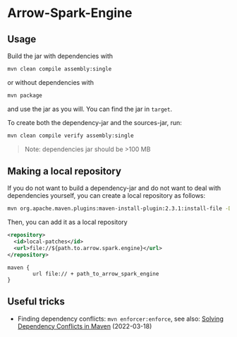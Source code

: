 # Arrow-Spark-Engine

## Usage
Build the jar with dependencies with
```bash
mvn clean compile assembly:single
```
or without dependencies with
```bash
mvn package
```
and use the jar as you will. You can find the jar in `target`. 

To create both the dependency-jar and the sources-jar, run:
```bash
mvn clean compile verify assembly:single
```
>Note: dependencies jar should be >100 MB

## Making a local repository
If you do not want to build a dependency-jar and do not want to deal with dependencies yourself, 
you can create a local repository as follows:
```bash 
mvn org.apache.maven.plugins:maven-install-plugin:2.3.1:install-file -Dfile=target/Arrow-Spark-Engine-1.0-SNAPSHOT.jar -DgroupId=nl.tudelft.abs.ffiorini -DartifactId=Arrow-Spark-Engine -Dversion=1.0-SNAPSHOT -Dpackaging=jar -DlocalRepositoryPath=.
```
Then, you can add it as a local repository
```xml
<repository>
  <id>local-patches</id>
  <url>file://${path.to.arrow.spark.engine}</url>
</repository>
```

```gradle.build
maven {
        url file:// + path_to_arrow_spark_engine
}
```

## Useful tricks
 - Finding dependency conflicts: `mvn enforcer:enforce`, see also: [Solving Dependency Conflicts in Maven](https://dzone.com/articles/solving-dependency-conflicts-in-maven) (2022-03-18)